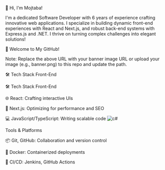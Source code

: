 👋 Hi, I'm Mojtaba!

I'm a dedicated Software Developer with 6 years of experience crafting innovative web applications. I specialize in building dynamic front-end experiences with React and Next.js,
 and robust back-end systems with Express.js and .NET. I thrive on turning complex challenges into elegant solutions!

🎉 Welcome to My GitHub!


Note: Replace the above URL with your banner image URL or upload your image (e.g., banner.png) to this repo and update the path.

🛠️ Tech Stack
Front-End

🛠️ Tech Stack
Front-End

🌐 React: Crafting interactive UIs

🚀 Next.js: Optimizing for performance and SEO

💻 JavaScript/TypeScript: Writing scalable code
![c#](![image](https://github.com/user-attachments/assets/3b60e422-aeca-4dfb-869d-ba643342f9de)
)



Tools & Platforms

📦 Git, GitHub: Collaboration and version control

🐳 Docker: Containerized deployments

🔄 CI/CD: Jenkins, GitHub Actions


